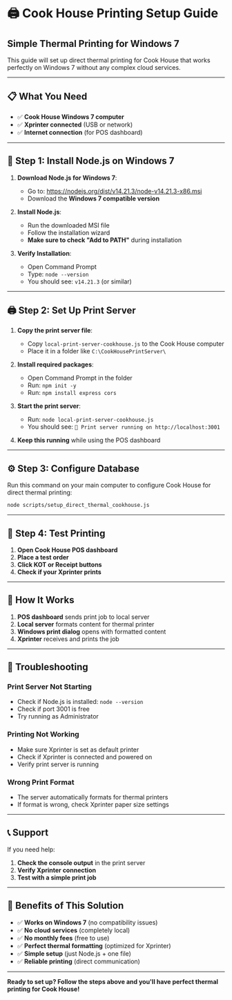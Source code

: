 # 🖨️ Cook House Printing Setup Guide

## Simple Thermal Printing for Windows 7

This guide will set up direct thermal printing for Cook House that works perfectly on Windows 7 without any complex cloud services.

---

## 📋 **What You Need**

- ✅ **Cook House Windows 7 computer**
- ✅ **Xprinter connected** (USB or network)
- ✅ **Internet connection** (for POS dashboard)

---

## 🚀 **Step 1: Install Node.js on Windows 7**

1. **Download Node.js for Windows 7**:
   - Go to: https://nodejs.org/dist/v14.21.3/node-v14.21.3-x86.msi
   - Download the **Windows 7 compatible version**

2. **Install Node.js**:
   - Run the downloaded MSI file
   - Follow the installation wizard
   - **Make sure to check "Add to PATH"** during installation

3. **Verify Installation**:
   - Open Command Prompt
   - Type: `node --version`
   - You should see: `v14.21.3` (or similar)

---

## 🖨️ **Step 2: Set Up Print Server**

1. **Copy the print server file**:
   - Copy `local-print-server-cookhouse.js` to the Cook House computer
   - Place it in a folder like `C:\CookHousePrintServer\`

2. **Install required packages**:
   - Open Command Prompt in the folder
   - Run: `npm init -y`
   - Run: `npm install express cors`

3. **Start the print server**:
   - Run: `node local-print-server-cookhouse.js`
   - You should see: `🚀 Print server running on http://localhost:3001`

4. **Keep this running** while using the POS dashboard

---

## ⚙️ **Step 3: Configure Database**

Run this command on your main computer to configure Cook House for direct thermal printing:

```bash
node scripts/setup_direct_thermal_cookhouse.js
```

---

## 🧪 **Step 4: Test Printing**

1. **Open Cook House POS dashboard**
2. **Place a test order**
3. **Click KOT or Receipt buttons**
4. **Check if your Xprinter prints**

---

## 🎯 **How It Works**

1. **POS dashboard** sends print job to local server
2. **Local server** formats content for thermal printer
3. **Windows print dialog** opens with formatted content
4. **Xprinter** receives and prints the job

---

## 🔧 **Troubleshooting**

### **Print Server Not Starting**
- Check if Node.js is installed: `node --version`
- Check if port 3001 is free
- Try running as Administrator

### **Printing Not Working**
- Make sure Xprinter is set as default printer
- Check if Xprinter is connected and powered on
- Verify print server is running

### **Wrong Print Format**
- The server automatically formats for thermal printers
- If format is wrong, check Xprinter paper size settings

---

## 📞 **Support**

If you need help:
1. **Check the console output** in the print server
2. **Verify Xprinter connection**
3. **Test with a simple print job**

---

## 🎉 **Benefits of This Solution**

- ✅ **Works on Windows 7** (no compatibility issues)
- ✅ **No cloud services** (completely local)
- ✅ **No monthly fees** (free to use)
- ✅ **Perfect thermal formatting** (optimized for Xprinter)
- ✅ **Simple setup** (just Node.js + one file)
- ✅ **Reliable printing** (direct communication)

---

**Ready to set up? Follow the steps above and you'll have perfect thermal printing for Cook House!**
